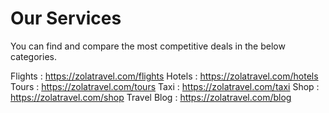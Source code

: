 # Our Services

You can find and compare the most competitive deals in the below categories.

Flights : https://zolatravel.com/flights
Hotels : https://zolatravel.com/hotels
Tours : https://zolatravel.com/tours
Taxi : https://zolatravel.com/taxi
Shop : https://zolatravel.com/shop
Travel Blog : https://zolatravel.com/blog
